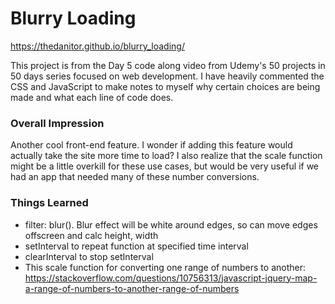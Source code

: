 # Blurry Loading

https://thedanitor.github.io/blurry_loading/

This project is from the Day 5 code along video from Udemy's 50 projects in 50 days series focused on web development. I have heavily commented the CSS and JavaScript to make notes to myself why certain choices are being made and what each line of code does.


### Overall Impression

Another cool front-end feature. I wonder if adding this feature would actually take the site more time to load? I also realize that the scale function might be a little overkill for these use cases, but would be very useful if we had an app that needed many of these number conversions.

### Things Learned

* filter: blur(). Blur effect will be white around edges, so can move edges offscreen and calc height, width
* setInterval to repeat function at specified time interval
* clearInterval to stop setInterval
* This scale function for converting one range of numbers to another: https://stackoverflow.com/questions/10756313/javascript-jquery-map-a-range-of-numbers-to-another-range-of-numbers

